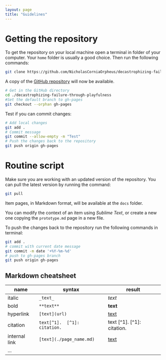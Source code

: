 ```yaml
---
layout: page
title: "Guidelines"
---
```

# Getting the repository

To get the repository on your local machine open a terminal in  folder of your computer. Your ``home`` folder is usually a good choice. Then run the following commands:

```bash
git clone https://github.com/NicholasCorniaOrpheus/decastrophizing-failure-through-playfulness.git
```
A copy of the [GitHub repository](https://github.com/NicholasCorniaOrpheus/decastrophizing-failure-through-playfulness) will now be available.

```bash
# Get in the GitHub directory
cd ./decastrophizing-failure-through-playfulness
#Set the default branch to gh-pages
git checkout --orphan gh-pages
```

Test if you can commit changes:

```bash
# Add local changes
git add .
# Commit message
git commit --allow-empty -m "Test"
# Push the changes back to the repository
git push origin gh-pages
```

# Routine script

Make sure you are working with an updated version of the repository. You can pull the latest version by running the command:

```bash
git pull
```

Item pages, in Markdown format, will be available at the ``docs`` folder.

You can modify the context of an item using _Sublime Text_, or create a new one copying the ``prototype.md`` page in a new file.

To push the changes back to the repository run the following commands in terminal:

```bash
git add .
# commit with current date message
git commit -m date '+%Y-%m-%d'
# push to gh-pages branch
git push origin gh-pages
```

## Markdown cheatsheet

| name          | syntax                         | result                      |
| ------------- | ------------------------------ | --------------------------- |
| italic        | ``_text_``                     | _text_                      |
| bold          | ``**text**``                   | **text**                    |
| hyperlink     | ``[text](url)``                | [text](url)                 |
| citation      | ``text[^1].  [^1]: citation.`` | text [^1].  [^1]: citation. |
| internal link | ``[text](./page_name.md)``     | [text](./page.md)           |
| ...           |                                |                             |
